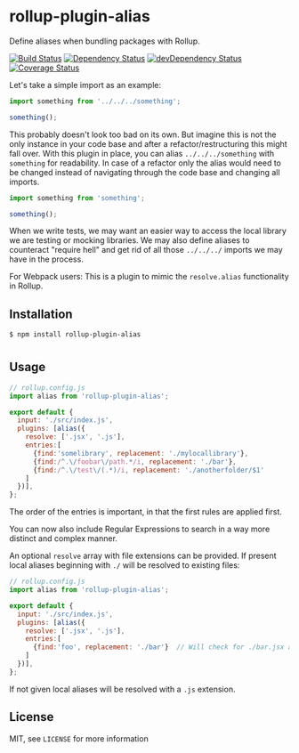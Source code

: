 # rollup-plugin-alias
Define aliases when bundling packages with Rollup.

[![Build Status](https://travis-ci.org/rollup/rollup-plugin-alias.svg?branch=master)](https://travis-ci.org/rollup/rollup-plugin-alias) [![Dependency Status](https://david-dm.org/frostney/rollup-plugin-alias.svg)](https://david-dm.org/frostney/rollup-plugin-alias) [![devDependency Status](https://david-dm.org/frostney/rollup-plugin-alias/dev-status.svg)](https://david-dm.org/frostney/rollup-plugin-alias#info=devDependencies) [![Coverage Status](https://coveralls.io/repos/github/frostney/rollup-plugin-alias/badge.svg?branch=master)](https://coveralls.io/github/frostney/rollup-plugin-alias?branch=master)

Let's take a simple import as an example:

```javascript
import something from '../../../something';

something();
```

This probably doesn't look too bad on its own. But imagine this is not the only instance in your code base and after a refactor/restructuring this might fall over. With this plugin in place, you can alias `../../../something` with `something` for readability. In case of a refactor only the alias would need to be changed instead of navigating through the code base and changing all imports.

```javascript
import something from 'something';

something();
```

When we write tests, we may want an easier way to access the local library we are testing or mocking libraries. We may also define aliases to counteract "require hell" and get rid of all those `../../../` imports we may have in the process.

For Webpack users: This is a plugin to mimic the `resolve.alias` functionality in Rollup.

## Installation
```
$ npm install rollup-plugin-alias
```
#
## Usage
```javascript
// rollup.config.js
import alias from 'rollup-plugin-alias';

export default {
  input: './src/index.js',
  plugins: [alias({
    resolve: ['.jsx', '.js'],
    entries:[
      {find:'somelibrary', replacement: './mylocallibrary'},
      {find:/^.\/foobar\/path.*/i, replacement: './bar'},
      {find:/^.\/test\/(.*)/i, replacement: './anotherfolder/$1'
    ]
  })],
};
```
The order of the entries is important, in that the first rules are applied first.

You can now also include Regular Expressions to search in a way more distinct and complex manner.

An optional `resolve` array with file extensions can be provided.
If present local aliases beginning with `./` will be resolved to existing files:

```javascript
// rollup.config.js
import alias from 'rollup-plugin-alias';

export default {
  input: './src/index.js',
  plugins: [alias({
    resolve: ['.jsx', '.js'],
    entries:[
      {find:'foo', replacement: './bar'}  // Will check for ./bar.jsx and ./bar.js
    ]
  })],
};
```
If not given local aliases will be resolved with a `.js` extension.

## License
MIT, see `LICENSE` for more information

